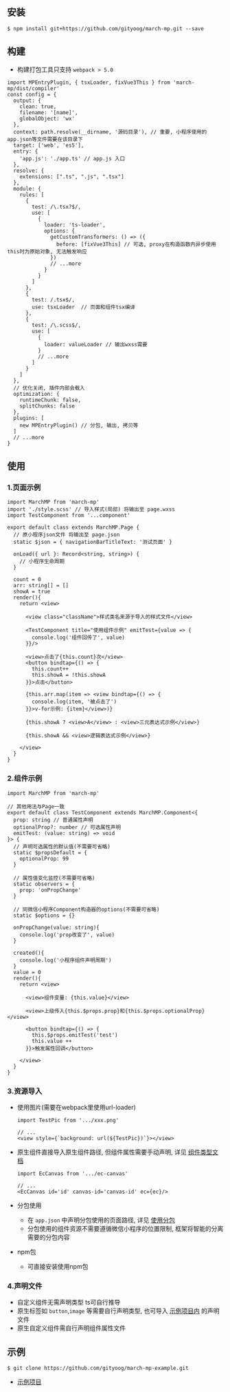 ## 安装
```
$ npm install git+https://github.com/gityoog/march-mp.git --save
```
## 构建
- 构建打包工具只支持 `webpack > 5.0`
```tsx
import MPEntryPlugin, { tsxLoader, fixVue3This } from 'march-mp/dist/compiler'
const config = {
  output: {
    clean: true,
    filename: '[name]',
    globalObject: 'wx'
  },
  context: path.resolve(__dirname, '源码目录'), // 重要, 小程序使用的app.json等文件需要在该目录下
  target: ['web', 'es5'], 
  entry: {
    'app.js': './app.ts' // app.js 入口
  },
  resolve: {
    extensions: [".ts", ".js", ".tsx"]
  },
  module: {
    rules: [
      {
        test: /\.tsx?$/,
        use: [
          {
            loader: 'ts-loader',
            options: {
              getCustomTransformers: () => ({
                before: [fixVue3This] // 可选, proxy在构造函数内异步使用this时为原始对象, 无法触发响应
              })
              // ...more
            }
          }
        ]
      },
      {
        test: /.tsx$/,
        use: tsxLoader  // 页面和组件tsx编译
      },
      {
        test: /\.scss$/,
        use: [
          {
            loader: valueLoader // 输出wxss需要
          }
          // ...more
        ]
      }
    ]
  },
  // 优化关闭, 插件内部会载入
  optimization: {
    runtimeChunk: false,
    splitChunks: false
  },
  plugins: [
    new MPEntryPlugin() // 分包, 输出, 拷贝等
  ]
  // ...more
}
```

## 使用
### 1.页面示例
```tsx
import MarchMP from 'march-mp'
import './style.scss' // 导入样式(局部) 将输出至 page.wxss
import TestComponent from '...component'

export default class extends MarchMP.Page {
  // 原小程序json文件 将输出至 page.json
  static $json = { navigationBarTitleText: '测试页面' } 

  onLoad({ url }: Record<string, string>) {
    // 小程序生命周期
  }

  count = 0
  arr: string[] = []
  showA = true
  render(){
    return <view>

      <view class="className">样式类名来源于导入的样式文件</view>

      <TestComponent title="使用组件示例" emitTest={value => {
        console.log('组件回传了', value)
      }}/>

      <view>点击了{this.count}次</view>
      <button bindtap={() => {
        this.count++
        this.showA = !this.showA
      }}>点击</button>

      {this.arr.map(item => <view bindtap={() => {
        console.log(item, '被点击了')
      }}>v-for示例: {item}</view>)}

      {this.showA ? <view>A</view> : <view>三元表达式示例</view>}
      
      {this.showA && <view>逻辑表达式示例</view>}

    </view>
  }
}
```
### 2.组件示例
```tsx
import MarchMP from 'march-mp'

// 其他用法与Page一致
export default class TestComponent extends MarchMP.Component<{
  prop: string // 普通属性声明
  optionalProp?: number // 可选属性声明
  emitTest: (value: string) => void
}> {
  // 声明可选属性的默认值(不需要可省略)
  static $propsDefault = {
    optionalProp: 99
  }

  // 属性值变化监控(不需要可省略)
  static observers = {
    prop: 'onPropChange'
  }

  // 同微信小程序Component构造器的options(不需要可省略)
  static $options = {}

  onPropChange(value: string){
    console.log('prop改变了', value)
  }

  created(){
    console.log('小程序组件声明周期')
  }
  value = 0
  render(){
    return <view>

      <view>组件变量: {this.value}</view>

      <view>上级传入{this.$props.prop}和{this.$props.optionalProp}</view>

      <button bindtap={() => {
        this.$props.emitTest('test')
        this.value ++
      }}>触发属性回调</button>

    </view>
  }
}

```
### 3.资源导入
- 使用图片(需要在webpack里使用url-loader)
  ```tsx
  import TestPic from '.../xxx.png'

  // ...
  <view style={`background: url(${TestPic})`}></view>
  ```
- 原生组件直接导入原生组件路径, 但组件属性需要手动声明, 详见 <a href="https://www.typescriptlang.org/docs/handbook/jsx.html#type-checking">组件类型文档</a>
  ```tsx
  import EcCanvas from '.../ec-canvas'

  // ...
  <EcCanvas id='id' canvas-id='canvas-id' ec={ec}/>
  ```

- 分包使用 
  - 在 `app.json` 中声明分包使用的页面路径, 详见 <a href="https://developers.weixin.qq.com/miniprogram/dev/framework/subpackages/basic.html">使用分包</a>
  - 分包使用的组件资源不需要遵循微信小程序的位置限制, 框架将智能的分离需要的分包内容
- npm包
  - 可直接安装使用npm包

### 4.声明文件
 - 自定义组件无需声明类型 ts可自行推导
 - 原生标签如 `button`,`image` 等需要自行声明类型, 也可导入 <a href="https://github.com/gityoog/march-mp-example/tree/master/src/typings">示例项目内</a> 的声明文件
 - 原生自定义组件需自行声明组件属性文件
## 示例
``` 
$ git clone https://github.com/gityoog/march-mp-example.git
```
- <a href="https://github.com/gityoog/march-mp-example.git">示例项目</a>


